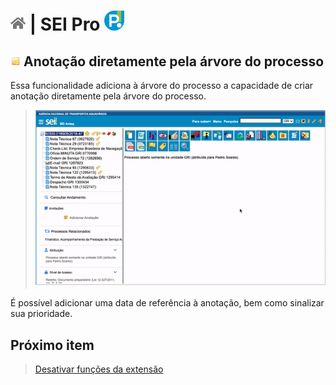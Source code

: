 # [![Home](../img/home.png)](../) |  SEI Pro ![Icone](../img/icon-32.png)

## ![SEI Pro Enviar documentos](../img/icon-notaarvore.png) Anotação diretamente pela árvore do processo

Essa funcionalidade adiciona à árvore do processo a capacidade de criar anotação diretamente pela árvore do processo.

> ![Tela Informações na árvore](../img/tela-notaarvore.gif)  

É possível adicionar uma data de referência à anotação, bem como sinalizar sua prioridade.

## Próximo item

> [Desativar funções da extensão](../pages/DESATIVARFUNCOES.md)
